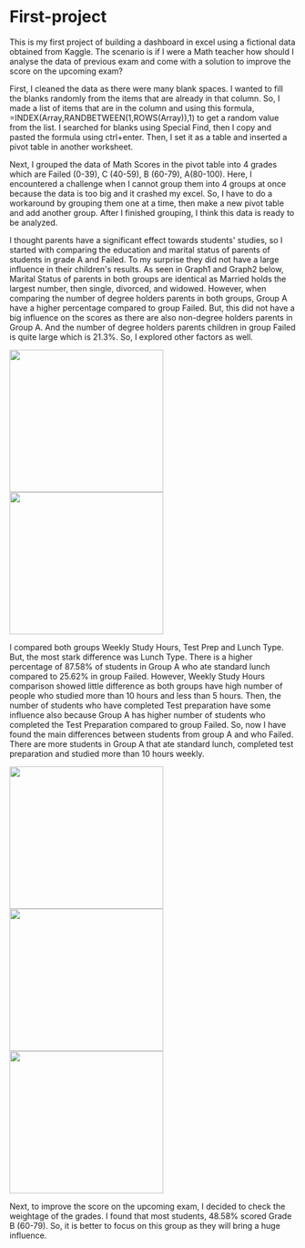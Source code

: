 # First-project
  This is my first project of building a dashboard in excel using a fictional data obtained from Kaggle. The scenario is if I were a Math teacher how should I analyse the data of previous exam and come with a solution to improve the score on the upcoming exam?

  First, I cleaned the data as there were many blank spaces. I wanted to fill the blanks randomly from the items that are already in that column. So, I made a list of items that are in the column and using this formula, =INDEX(Array,RANDBETWEEN(1,ROWS(Array)),1) to get a random value from the list. I searched for blanks using Special Find, then I copy and pasted the formula using ctrl+enter. Then, I set it as a table and inserted a pivot table in another worksheet. 

  Next, I grouped the data of Math Scores in the pivot table into 4 grades which are Failed (0-39), C (40-59), B (60-79), A(80-100). Here, I encountered a challenge when I cannot group them into 4 groups at once because the data is too big and it crashed my excel. So, I have to do a workaround by grouping them one at a time, then make a new pivot table and add another group. After I finished grouping, I think this data is ready to be analyzed.

  I thought parents have a significant effect towards students' studies, so I started with comparing the education and marital status of parents of students in grade A and Failed. To my surprise they did not have a large influence in their children's results. As seen in Graph1 and Graph2 below, Marital Status of parents in both groups are identical as Married holds the largest number, then single, divorced, and widowed. However, when comparing the number of degree holders parents in both groups, Group A have a higher percentage compared to group Failed. But, this did not have a big influence on the scores as there are also non-degree holders parents in Group A. And the number of degree holders parents children in group Failed is quite large which is 21.3%. So, I explored other factors as well.

<image src="https://github.com/Shafik97/First-project/assets/136435447/fdd6c978-2519-4bf2-8736-6482879944b3" width="270" height="250">
<image src="https://github.com/Shafik97/First-project/assets/136435447/e80e7ef8-d465-4b6b-88c1-1c0c9275359a" width="270" height="250">

  I compared both groups Weekly Study Hours, Test Prep and Lunch Type. But, the most stark difference was Lunch Type. There is a higher percentage of 87.58% of students in Group A who ate standard lunch compared to 25.62% in group Failed. However, Weekly Study Hours comparison showed little difference as both groups have high number of people who studied more than 10 hours and less than 5 hours. Then, the number of students who have completed Test preparation have some influence also because Group A has higher number of students who completed the Test Preparation compared to group Failed. So, now I have found the main differences between students from group A and who Failed. There are more students in Group A that ate standard lunch, completed test preparation and studied more than 10 hours weekly. 
  
<image src="https://github.com/Shafik97/First-project/assets/136435447/923f01e9-08ff-485c-ba1a-1211d44cb817" width="270" height="250">
<image src="https://github.com/Shafik97/First-project/assets/136435447/c6535764-039e-44c0-ba25-88c067806498" width="270" height="250">
<image src="https://github.com/Shafik97/First-project/assets/136435447/297fd077-22c3-4b7d-960d-e27efc22dda7" width="270" height="250">

  Next, to improve the score on the upcoming exam, I decided to check the weightage of the grades. I found that most students, 48.58% scored Grade B (60-79). So, it is better to focus on this group as they will bring a huge influence. 
